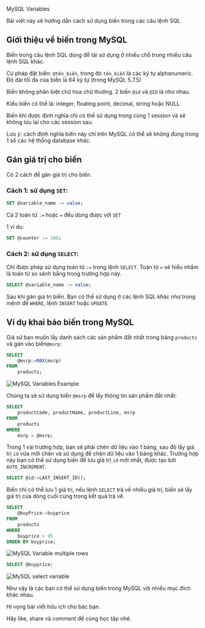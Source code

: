 MySQL Variables

Bài viết này sẽ hướng dẫn cách sử dụng biến trong các câu lệnh SQL

## Giới thiệu về biến trong MySQL
Biến trong câu lệnh SQL dùng để tái sử dụng ở nhiều chỗ trong nhiều câu lệnh SQL khác.

Cú pháp đặt biến: `@tên_biến`, trong đó `tên_biến` là các ký tự alphanumeric. Độ dài tối đa của biến là 64 ký tự (trong MySQL 5.7.5)

Biến không phân biệt chữ hoa chữ thường. 2 biến `@id` và `@ID` là như nhau.

Kiểu biến có thể là: integer, floating point, decimal, string hoặc NULL.

Biến khi được định nghĩa chỉ có thể sử dụng trong cùng 1 session và sẽ không lưu lại cho các session sau.

Lưu ý: cách định nghĩa biến này chỉ trên MySQL có thể sẽ không đúng trong 1 số các hệ thống database khác. 

## Gán giá trị cho biến
Có 2 cách để gán giá trị cho biến.

### Cách 1: sử dụng `SET`:

```sql
SET @variable_name := value;
```
Cả 2 toán tử `:=` hoặc `=` đều dùng được với `SET`

1 ví dụ:

```sql
SET @counter := 100;
```
### Cách 2: sử dụng `SELECT`:
Chỉ được phép sử dụng toán tử `:=` trong lệnh `SELECT`. Toán tử `=` sẽ hiểu nhầm là toán tử so sánh bằng trong trường hợp này.

```sql
SELECT @variable_name := value;
```
Sau khi gán giá trị biến. Bạn có thể sử dụng ở các lệnh SQL khác như trong mệnh đề `WHERE`, lệnh `INSERT` hoặc `UPDATE`.

## Ví dụ khai báo biến trong MySQL
Giả sử bạn muốn lấy danh sách các sản phẩm đắt nhất trong bảng `products` và gán vào biến`@msrp`:

```sql
SELECT 
    @msrp:=MAX(msrp)
FROM
    products;
```
![MySQL Variables Example](/wp-content/uploads/2019/06/MySQL-Variables-Example.jpg)

Chúng ta sẽ sử dụng biến `@msrp` để lấy thông tin sản phẩm đắt nhất:

```sql
SELECT 
    productCode, productName, productLine, msrp
FROM
    products
WHERE
    msrp = @msrp;
```
Trong 1 vài trường hợp, bạn sẽ phải chèn dữ liệu vào 1 bảng, sau đó lấy giá trị `id` vừa mới chèn và sử dụng để chèn dữ liệu vào 1 bảng khác. Trường hợp này bạn có thể sử dụng biến để lưu giá trị `id` mới nhất, được tạo bởi `AUTO_INCREMENT`.

```sql
SELECT @id:=LAST_INSERT_ID();
```
Biến chỉ có thể lưu 1 giá trị, nếu lệnh `SELECT` trả về nhiều giá trị, biến sẽ lấy giá trị của dòng cuối cùng trong kết quả trả về.

```sql
SELECT 
    @buyPrice:=buyprice
FROM
    products
WHERE
    buyprice > 95
ORDER BY buyprice;
```
![MySQL Variable multiple rows](/wp-content/uploads/2019/06/MySQL-Variable-multiple-rows.jpg)

```sql
SELECT @buyprice;
```
![MySQL select variable](/wp-content/uploads/2019/06/MySQL-select-variable.jpg)

Như vậy là các bạn có thể sử dụng biến trong MySQL với nhiều mục đích khác nhau. 

Hi vọng bài viết hữu ích cho bác bạn.

Hãy like, share và comment để cùng học tập nhé.